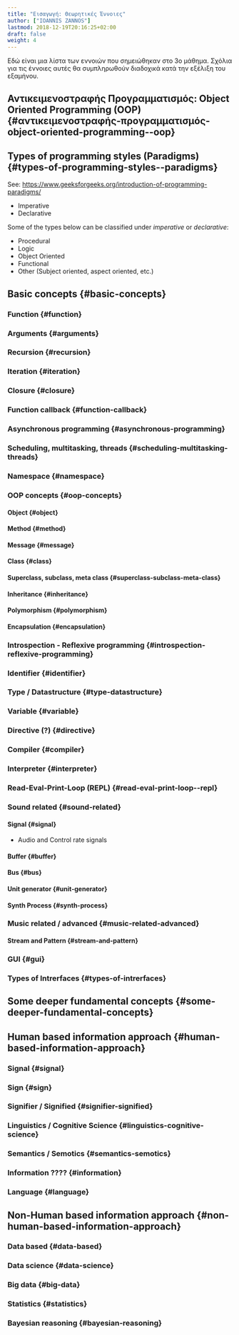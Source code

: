 ```yaml
---
title: "Εισαγωγή: Θεωρητικές Έννοιες"
author: ["IOANNIS ZANNOS"]
lastmod: 2018-12-19T20:16:25+02:00
draft: false
weight: 4
---
```


Εδώ είναι μια λίστα των εννοιών που σημειώθηκαν στο 3ο μάθημα.  Σχόλια για τις έννοιες αυτές θα συμπληρωθούν διαδοχικά κατά την εξέλιξη του εξαμήνου.


## Αντικειμενοστραφής Προγραμματισμός: Object Oriented Programming (OOP) {#αντικειμενοστραφής-προγραμματισμός-object-oriented-programming--oop}


## Types of programming styles (Paradigms) {#types-of-programming-styles--paradigms}

See: <https://www.geeksforgeeks.org/introduction-of-programming-paradigms/>

-   Imperative
-   Declarative

Some of the types below can be classified under _imperative_ or _declarative_:

-   Procedural
-   Logic
-   Object Oriented
-   Functional
-   Other (Subject oriented, aspect oriented, etc.)


## Basic concepts {#basic-concepts}


### Function {#function}


### Arguments {#arguments}


### Recursion {#recursion}


### Iteration {#iteration}


### Closure {#closure}


### Function callback {#function-callback}


### Asynchronous programming {#asynchronous-programming}


### Scheduling, multitasking, threads {#scheduling-multitasking-threads}


### Namespace {#namespace}


### OOP concepts {#oop-concepts}


#### Object {#object}


#### Method {#method}


#### Message {#message}


#### Class {#class}


#### Superclass, subclass, meta class {#superclass-subclass-meta-class}


#### Inheritance {#inheritance}


#### Polymorphism {#polymorphism}


#### Encapsulation {#encapsulation}


### Introspection - Reflexive programming {#introspection-reflexive-programming}


### Identifier {#identifier}


### Type / Datastructure {#type-datastructure}


### Variable {#variable}


### Directive (?) {#directive}


### Compiler {#compiler}


### Interpreter {#interpreter}


### Read-Eval-Print-Loop (REPL) {#read-eval-print-loop--repl}


### Sound related {#sound-related}


#### Signal {#signal}

-    Audio and Control rate signals


#### Buffer {#buffer}


#### Bus {#bus}


#### Unit generator {#unit-generator}


#### Synth Process {#synth-process}


### Music related / advanced {#music-related-advanced}


#### Stream and Pattern {#stream-and-pattern}


### GUI {#gui}


### Types of Intrerfaces {#types-of-intrerfaces}


## Some deeper fundamental concepts {#some-deeper-fundamental-concepts}


## Human based information approach {#human-based-information-approach}


### Signal {#signal}


### Sign {#sign}


### Signifier / Signified {#signifier-signified}


### Linguistics / Cognitive Science {#linguistics-cognitive-science}


### Semantics / Semotics {#semantics-semotics}


### Information ???? {#information}


### Language {#language}


## Non-Human based information approach {#non-human-based-information-approach}


### Data based {#data-based}


### Data science {#data-science}


### Big data {#big-data}


### Statistics {#statistics}


### Bayesian reasoning {#bayesian-reasoning}
